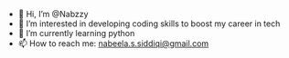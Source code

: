 - 👋 Hi, I’m @Nabzzy
- 👀 I’m interested in developing coding skills to boost my career in tech
- 🌱 I’m currently learning python
- 📫 How to reach me: nabeela.s.siddiqi@gmail.com

<!---
Nabzzy/Nabzzy is a ✨ special ✨ repository because its `README.md` (this file) appears on your GitHub profile.
You can click the Preview link to take a look at your changes.
--->
